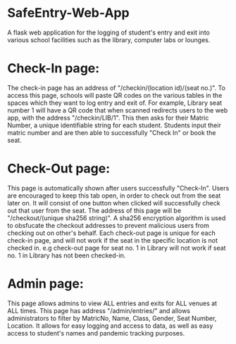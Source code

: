 # SafeEntry-Web-App
A flask web application for the logging of student's entry and exit into various school facilities such as the library, computer labs or lounges.


# Check-In page:
The check-in page has an address of "/checkin/(location id)/(seat no.)". To access this page, schools will paste QR codes on the various tables in the spaces
which they want to log entry and exit of. For example, Library seat number 1 will have a QR code that when scanned redirects users to the web app, with the
address "/checkin/LIB/1". This then asks for their Matric Number, a unique identifiable string for each student. Students input their matric number and are
then able to successfully "Check In" or book the seat.

# Check-Out page:
This page is automatically shown after users successfully "Check-In". Users are encouraged to keep this tab open, in order to check out from the seat later on.
It will consist of one button when clicked will successfully check out that user from the seat. The address of this page will be "/checkout/(unique sha256 string)".
A sha256 encryption algorithm is used to obsfucate the checkout addresses to prevent malicious users from checking out on other's behalf. Each check-out page is unique
for each check-in page, and will not work if the seat in the specific location is not checked in. e.g check-out page for seat no. 1 in Library will not work if
seat no. 1 in Library has not been checked-in.

# Admin page:
This page allows admins to view ALL entries and exits for ALL venues at ALL times. This page has address "/admin/entries/" and allows administrators to filter by 
MatricNo, Name, Class, Gender, Seat Number, Location. It allows for easy logging and access to data, as well as easy access to student's names and pandemic tracking
purposes.
